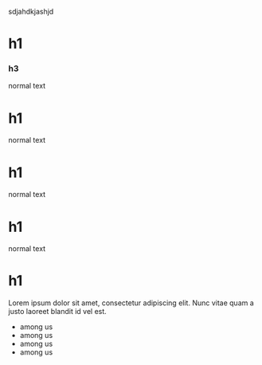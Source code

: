 sdjahdkjashjd

# h1

### h3

normal text

# h1

normal text

# h1

normal text

# h1

normal text

# h1

Lorem ipsum dolor sit amet, consectetur adipiscing elit. Nunc vitae quam a justo laoreet blandit id vel est.

- among us
- among us
- among us
- among us